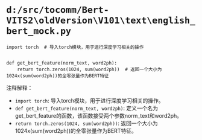 # `d:/src/tocomm/Bert-VITS2\oldVersion\V101\text\english_bert_mock.py`

```
import torch  # 导入torch模块，用于进行深度学习相关的操作


def get_bert_feature(norm_text, word2ph):
    return torch.zeros(1024, sum(word2ph))  # 返回一个大小为1024x(sum(word2ph))的全零张量作为BERT特征
```

注释解释：
- `import torch`: 导入torch模块，用于进行深度学习相关的操作。
- `def get_bert_feature(norm_text, word2ph)`: 定义一个名为get_bert_feature的函数，该函数接受两个参数norm_text和word2ph。
- `return torch.zeros(1024, sum(word2ph))`: 返回一个大小为1024x(sum(word2ph))的全零张量作为BERT特征。
```